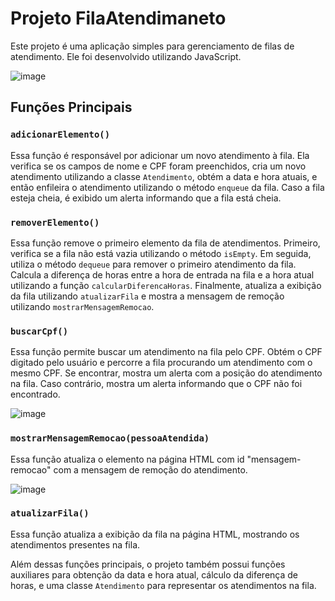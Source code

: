 # Projeto FilaAtendimaneto

Este projeto é uma aplicação simples para gerenciamento de filas de atendimento. Ele foi desenvolvido utilizando JavaScript.

![image](https://github.com/Dryzin/FilaAtendimaneto/assets/102194839/cf3c3217-49a2-46c9-9aa1-a5c6710b2db1)


## Funções Principais

### `adicionarElemento()`
Essa função é responsável por adicionar um novo atendimento à fila. Ela verifica se os campos de nome e CPF foram preenchidos, cria um novo atendimento utilizando a classe `Atendimento`, obtém a data e hora atuais, e então enfileira o atendimento utilizando o método `enqueue` da fila. Caso a fila esteja cheia, é exibido um alerta informando que a fila está cheia.

### `removerElemento()`
Essa função remove o primeiro elemento da fila de atendimentos. Primeiro, verifica se a fila não está vazia utilizando o método `isEmpty`. Em seguida, utiliza o método `dequeue` para remover o primeiro atendimento da fila. Calcula a diferença de horas entre a hora de entrada na fila e a hora atual utilizando a função `calcularDiferencaHoras`. Finalmente, atualiza a exibição da fila utilizando `atualizarFila` e mostra a mensagem de remoção utilizando `mostrarMensagemRemocao`.

### `buscarCpf()`
Essa função permite buscar um atendimento na fila pelo CPF. Obtém o CPF digitado pelo usuário e percorre a fila procurando um atendimento com o mesmo CPF. Se encontrar, mostra um alerta com a posição do atendimento na fila. Caso contrário, mostra um alerta informando que o CPF não foi encontrado.

![image](https://github.com/Dryzin/FilaAtendimaneto/assets/102194839/1f31f76c-02ef-4a61-a777-289816aaa867)


### `mostrarMensagemRemocao(pessoaAtendida)`
Essa função atualiza o elemento na página HTML com id "mensagem-remocao" com a mensagem de remoção do atendimento.

![image](https://github.com/Dryzin/FilaAtendimaneto/assets/102194839/630ab6ad-eb7e-4cfa-a6e1-dd8d0c63f723)


### `atualizarFila()`
Essa função atualiza a exibição da fila na página HTML, mostrando os atendimentos presentes na fila.

Além dessas funções principais, o projeto também possui funções auxiliares para obtenção da data e hora atual, cálculo da diferença de horas, e uma classe `Atendimento` para representar os atendimentos na fila.

